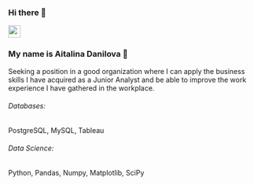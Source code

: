 ### Hi there 👋

<p><a href="https://www.linkedin.com/in/aitalina-danilova-55329b25a/"><img src="https://img.shields.io/badge/linkedin-%230077B5.svg?&style=for-the-badge&logo=linkedin&logoColor=white" height=25></a> 

### My name is Aitalina Danilova :raising_hand: 

Seeking a position in a good organization where I can apply the business skills I have acquired as a Junior Analyst and be able to improve the work experience I have gathered in the workplace.

###### Databases: 
PostgreSQL, MySQL, Tableau

###### Data Science: 
Python, Pandas, Numpy, Matplotlib, SciPy

